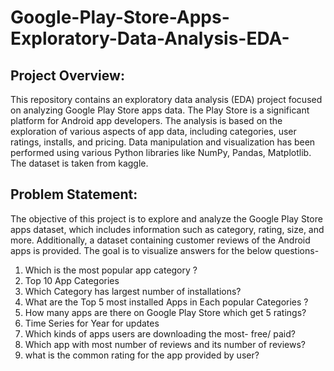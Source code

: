 # Google-Play-Store-Apps-Exploratory-Data-Analysis-EDA-

## Project Overview:
This repository contains an exploratory data analysis (EDA) project focused on analyzing Google Play Store apps data. The Play Store is a significant platform for Android app developers. The analysis is based on the exploration of various aspects of app data, including categories, user ratings, installs, and pricing. 
Data manipulation and visualization has been performed using various Python libraries like NumPy, Pandas, Matplotlib.
The dataset is taken from kaggle. 

## Problem Statement:
The objective of this project is to explore and analyze the Google Play Store apps dataset, which includes information such as category, rating, size, and more. Additionally, a dataset containing customer reviews of the Android apps is provided. The goal is to visualize answers for the below questions-

1. Which is the most popular app category ?
2. Top 10 App Categories
3. Which Category has largest number of installations?
4. What are the Top 5 most installed Apps in Each popular Categories ?
5. How many apps are there on Google Play Store which get 5 ratings?
6. Time Series for Year for updates
7. Which kinds of apps users are downloading the most- free/ paid?
8. Which app with most number of reviews and its number of reviews?
9. what is the common rating for the app provided by user?

